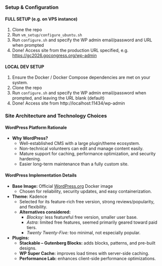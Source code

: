 ### Setup & Configuration

#### FULL SETUP (e.g. on VPS instance)
1. Clone the repo
2. Run `vm_setup/configure_ubuntu.sh`
3. Run `configure.sh` and specify the WP admin email/password and URL when prompted
4. Done! Access site from the production URL specified, e.g. https://gc2026.gocongress.org/wp-admin

#### LOCAL DEV SETUP
1. Ensure the Docker / Docker Compose dependencies are met on your system.
2. Clone the repo
3. Run `configure.sh` and specify the WP admin email/password when prompted, and leaving the URL blank (default) 
4. Done! Access site from http://localhost:11434/wp-admin

### Site Architecture and Technology Choices

#### WordPress Platform Rationale

* **Why WordPress?**
  * Well-established CMS with a large plugin/theme ecosystem.
  * Non-technical volunteers can edit and manage content easily.
  * Mature support for caching, performance optimization, and security hardening.
  * Easier long-term maintenance than a fully custom site.

#### WordPress Implementation Details

* **Base Image:** Official [WordPress.org](https://wordpress.org) Docker image
  * Chosen for reliability, security updates, and easy containerization.
* **Theme:** Kadence
  * Selected for its feature-rich free version, strong reviews/popularity, and flexibility.
  * **Alternatives considered:**
    * *Blocksy:* less featureful free version, smaller user base.
    * *Astra:* limited free features, seemed primarily geared toward paid tiers.
    * *Twenty Twenty-Five:* too minimal, not especially popular.
* **Plugins:**
  * **Stackable – Gutenberg Blocks:** adds blocks, patterns, and pre-built designs.
  * **WP Super Cache:** improves load times with server-side caching.
  * **Performance Lab:** enhances client-side performance optimizations.